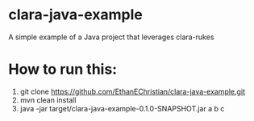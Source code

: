 # clara-java-example
A simple example of a Java project that leverages clara-rukes

# How to run this:
1. git clone https://github.com/EthanEChristian/clara-java-example.git
2. mvn clean install
3. java -jar target/clara-java-example-0.1.0-SNAPSHOT.jar a b c

